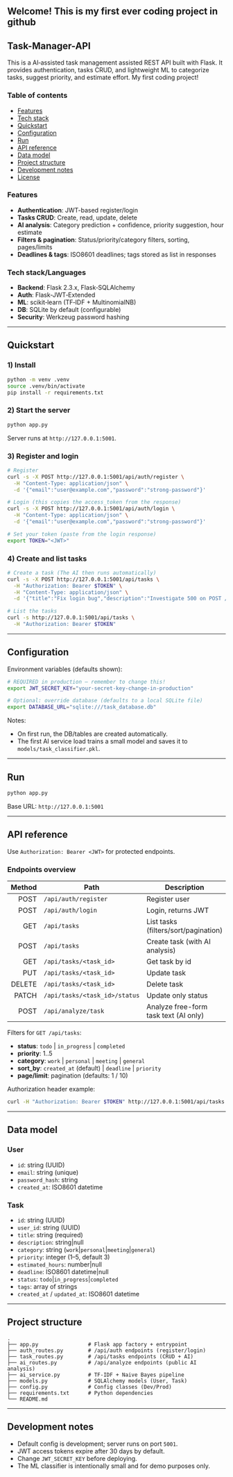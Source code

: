 ## Welcome! This is my first ever coding project in github




## Task-Manager-API
This is a AI‑assisted task management assisted REST API built with Flask. It provides authentication, tasks CRUD, and lightweight ML to categorize tasks, suggest priority, and estimate effort. My first coding project!

### Table of contents
- [Features](#features)
- [Tech stack](#tech-stack/Languages)
- [Quickstart](#quickstart)
- [Configuration](#configuration)
- [Run](#run)
- [API reference](#api-reference)
- [Data model](#data-model)
- [Project structure](#project-structure)
- [Development notes](#development-notes)
- [License](#license)

### Features
- **Authentication**: JWT-based register/login
- **Tasks CRUD**: Create, read, update, delete
- **AI analysis**: Category prediction + confidence, priority suggestion, hour estimate
- **Filters & pagination**: Status/priority/category filters, sorting, pages/limits
- **Deadlines & tags**: ISO8601 deadlines; tags stored as list in responses

### Tech stack/Languages
- **Backend**: Flask 2.3.x, Flask‑SQLAlchemy
- **Auth**: Flask‑JWT‑Extended
- **ML**: scikit‑learn (TF‑IDF + MultinomialNB)
- **DB**: SQLite by default (configurable)
- **Security**: Werkzeug password hashing

---

## Quickstart

### 1) Install
```bash
python -m venv .venv
source .venv/bin/activate
pip install -r requirements.txt
```

### 2) Start the server
```bash
python app.py
```
Server runs at `http://127.0.0.1:5001`.

### 3) Register and login
```bash
# Register
curl -s -X POST http://127.0.0.1:5001/api/auth/register \
  -H "Content-Type: application/json" \
  -d '{"email":"user@example.com","password":"strong-password"}'

# Login (this copies the access_token from the response)
curl -s -X POST http://127.0.0.1:5001/api/auth/login \
  -H "Content-Type: application/json" \
  -d '{"email":"user@example.com","password":"strong-password"}'

# Set your token (paste from the login response)
export TOKEN="<JWT>"
```

### 4) Create and list tasks
```bash
# Create a task (The AI then runs automatically)
curl -s -X POST http://127.0.0.1:5001/api/tasks \
  -H "Authorization: Bearer $TOKEN" \
  -H "Content-Type: application/json" \
  -d '{"title":"Fix login bug","description":"Investigate 500 on POST /login"}'

# List the tasks
curl -s http://127.0.0.1:5001/api/tasks \
  -H "Authorization: Bearer $TOKEN"
```

---

## Configuration
Environment variables (defaults shown):
```bash
# REQUIRED in production – remember to change this!
export JWT_SECRET_KEY="your-secret-key-change-in-production"

# Optional: override database (defaults to a local SQLite file)
export DATABASE_URL="sqlite:///task_database.db"
```
Notes:
- On first run, the DB/tables are created automatically.
- The first AI service load trains a small model and saves it to `models/task_classifier.pkl`.

---

## Run
```bash
python app.py
```
Base URL: `http://127.0.0.1:5001`

---

## API reference

Use `Authorization: Bearer <JWT>` for protected endpoints.

### Endpoints overview

| Method | Path                         | Description                                | Auth |
|-------:|------------------------------|--------------------------------------------|:----:|
| POST   | `/api/auth/register`         | Register user                               |  ✗   |
| POST   | `/api/auth/login`            | Login, returns JWT                          |  ✗   |
| GET    | `/api/tasks`                 | List tasks (filters/sort/pagination)        |  ✓   |
| POST   | `/api/tasks`                 | Create task (with AI analysis)              |  ✓   |
| GET    | `/api/tasks/<task_id>`       | Get task by id                              |  ✓   |
| PUT    | `/api/tasks/<task_id>`       | Update task                                 |  ✓   |
| DELETE | `/api/tasks/<task_id>`       | Delete task                                 |  ✓   |
| PATCH  | `/api/tasks/<task_id>/status`| Update only status                          |  ✓   |
| POST   | `/api/analyze/task`          | Analyze free-form task text (AI only)       |  ✗   |

Filters for `GET /api/tasks`:
- **status**: `todo` | `in_progress` | `completed`
- **priority**: 1..5
- **category**: `work` | `personal` | `meeting` | `general`
- **sort_by**: `created_at` (default) | `deadline` | `priority`
- **page/limit**: pagination (defaults: 1 / 10)

Authorization header example:
```bash
curl -H "Authorization: Bearer $TOKEN" http://127.0.0.1:5001/api/tasks
```

---

## Data model

### User
- `id`: string (UUID)
- `email`: string (unique)
- `password_hash`: string
- `created_at`: ISO8601 datetime

### Task
- `id`: string (UUID)
- `user_id`: string (UUID)
- `title`: string (required)
- `description`: string|null
- `category`: string (`work`|`personal`|`meeting`|`general`)
- `priority`: integer (1–5, default 3)
- `estimated_hours`: number|null
- `deadline`: ISO8601 datetime|null
- `status`: `todo`|`in_progress`|`completed`
- `tags`: array of strings
- `created_at` / `updated_at`: ISO8601 datetime

---

## Project structure
```text
.
├── app.py                # Flask app factory + entrypoint
├── auth_routes.py        # /api/auth endpoints (register/login)
├── task_routes.py        # /api/tasks endpoints (CRUD + AI)
├── ai_routes.py          # /api/analyze endpoints (public AI analysis)
├── ai_service.py         # TF‑IDF + Naive Bayes pipeline
├── models.py             # SQLAlchemy models (User, Task)
├── config.py             # Config classes (Dev/Prod)
├── requirements.txt      # Python dependencies
└── README.md
```

---

## Development notes
- Default config is development; server runs on port `5001`.
- JWT access tokens expire after 30 days by default.
- Change `JWT_SECRET_KEY` before deploying.
- The ML classifier is intentionally small and for demo purposes only.

